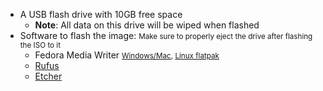 - A USB flash drive with 10GB free space
  - **Note**: All data on this drive will be wiped when flashed
- Software to flash the image:
<small>Make sure to properly eject the drive after flashing the ISO to it</small>
  - Fedora Media Writer
    <small>[Windows/Mac](https://github.com/FedoraQt/MediaWriter/releases/latest), [Linux flatpak](https://flathub.org/apps/org.fedoraproject.MediaWriter)</small>
  - [Rufus](https://rufus.ie/en/)
  - [Etcher](https://etcher.balena.io/)
